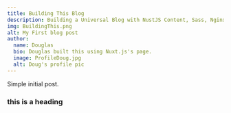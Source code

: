 ```yaml
---
title: Building This Blog
description: Building a Universal Blog with NustJS Content, Sass, Nginx, and Docker
img: BuildingThis.png
alt: My First blog post
author:
  name: Douglas
  bio: Douglas built this using Nuxt.js's page.
  image: ProfileDoug.jpg
  alt: Doug's profile pic
---
```


Simple initial post.

### this is a heading